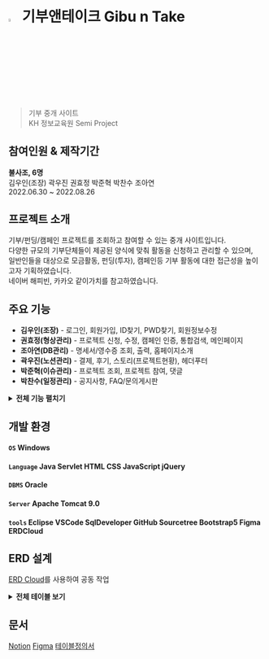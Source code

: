 # <img src="https://user-images.githubusercontent.com/96437859/203319416-bc8b7035-73be-492c-9286-974a1ba70bcf.png" width="4%" height="4%"> 기부앤테이크 Gibu n Take
> 기부 중개 사이트 <br>
> KH 정보교육원 Semi Project


## 참여인원 & 제작기간
**불사조, 6명** <br>
  김우인(조장) 곽우진 권효정 박준혁 박찬수 조아연 <br>
2022.06.30 ~ 2022.08.26

## 프로젝트 소개
기부/펀딩/캠페인 프로젝트를 조회하고 참여할 수 있는 중개 사이트입니다. <br>
다양한 규모의 기부단체들이 제공된 양식에 맞춰 활동을 신청하고 관리할 수 있으며, <br>
일반인들을 대상으로 모금활동, 펀딩(투자), 캠페인등 기부 활동에 대한 접근성을 높이고자 기획하였습니다. <br>
네이버 해피빈, 카카오 같이가치를 참고하였습니다.

## 주요 기능
- **김우인(조장)** - 로그인, 회원가입, ID찾기, PWD찾기, 회원정보수정
- **권효정(형상관리)** - 프로젝트 신청, 수정, 캠페인 인증, 통합검색, 메인페이지
- **조아연(DB관리)** - 명세서/영수증 조회, 출력, 홈페이지소개
- **곽우진(노션관리)** - 결제, 후기, 스토리(프로젝트현황), 헤더푸터
- **박준혁(이슈관리)** - 프로젝트 조회, 프로젝트 참여, 댓글
- **박찬수(일정관리)** - 공지사항, FAQ/문의게시판

<details>
<summary><b>전체 기능 펼치기</b></summary>
<div markdown="1">

- **일반회원/기업회원**
  - 회원가입/탈퇴
  - 로그인/로그아웃
  - 아이디/비밀번호찾기
  - 기부명세서 관리
  - 기부영수증 관리

- **프로젝트**
  - 프로젝트 신청
  - 프로젝트 수정
  - 프로젝트 조회
  - 프로젝트 참여
  - 결제
  - 캠페인 인증
  - 후기
  - 댓글
  
- **게시판**
  - 공지사항
  - FAQ
  - 문의
  
- **홈페이지**
  - 통합검색
  - 스토리 (프로젝트 현황)
  - 소개페이지
  - 메인페이지
  
</div>
</details>

## 개발 환경
#### `OS` Windows
#### `Language` Java Servlet HTML CSS JavaScript jQuery
#### `DBMS` Oracle
#### `Server` Apache Tomcat 9.0
#### `tools` Eclipse VSCode SqlDeveloper GitHub Sourcetree Bootstrap5 Figma ERDCloud


## ERD 설계
[ERD Cloud](https://www.erdcloud.com/d/MD3avQAnxDDqXMq2D)를 사용하여 공동 작업
<details>
<summary><b>전체 테이블 보기</b></summary>

![기부앤테이크](https://user-images.githubusercontent.com/96437859/203082016-5668bb7c-fda4-4d78-8d52-49ce1a049a4f.png)

</details>

## 문서
[Notion](https://www.notion.so/KH-4-46c42e462fe74c1abfe1acb507359903) 
[Figma](https://www.figma.com/file/BjvrCMClye5Cgx58PvTPwF/%ED%99%94%EB%A9%B4%EC%84%A4%EA%B3%84?t=dFgdYHRAEsNBZb71-0)
[테이블정의서](https://docs.google.com/spreadsheets/d/1-2XJ9KTHFcfIoMtCun4Ft5dDGrZrqsbfQAUt5BkxId0/edit?usp=sharing)
